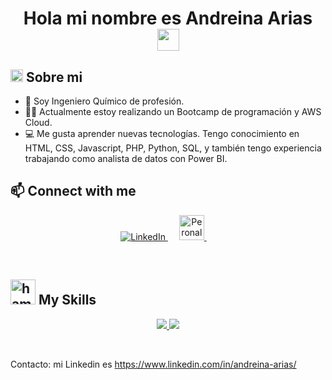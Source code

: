 <h1 align="center">
    Hola mi nombre es Andreina Arias <img src="https://media.giphy.com/media/hvRJCLFzcasrR4ia7z/giphy.gif" width="35">
</h1>

## <img alt="hi-star" src="https://media.giphy.com/media/ObNTw8Uzwy6KQ/giphy.gif" width="20"> Sobre mi


- :school: Soy Ingeniero Químico de profesión.
- :woman_student: Actualmente estoy realizando un Bootcamp de programación y AWS Cloud.
- :computer: Me gusta aprender nuevas tecnologías. Tengo conocimiento en HTML, CSS, Javascript, PHP, Python, SQL, y también tengo experiencia trabajando como analista de datos con Power BI.


## :mailbox: Connect with me

<p align="center">
  <a href="https://www.linkedin.com/in/elegarmi/">
    <img src="https://skillicons.dev/icons?i=linkedin" alt="LinkedIn" />
  </a>
  &emsp;
  <a href="https://www.detallinos.com/">
    <img width="40px" src="https://icon-library.com/images/www-icon-png/www-icon-png-5.jpg" alt="Peronal project"/>
  </a>
  &emsp;
   </a>
</p>

<br>

## <img alt="hammer-wrench" src="https://media.giphy.com/media/jSKBmKkvo2dPQQtsR1/giphy.gif" width="40"> My Skills

<p align="center">
  <a href="https://skillicons.dev">
    <img src="https://skillicons.dev/icons?i=angular,bootstrap,css,git,html,java,jest,js,jquery,laravel,nodejs,php,sass,ts,vite,vue" />
  </a>
  <a href="https://skillicons.dev">
    <img src="https://skillicons.dev/icons?i=eclipse,figma,idea,ai,ps,postman,vscode,wordpress" />
  </a>
</p>

<br/>


Contacto: mi Linkedin es https://www.linkedin.com/in/andreina-arias/


